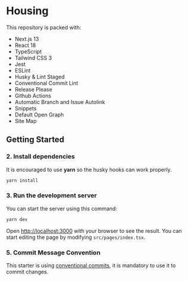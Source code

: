 # Housing

This repository is packed with:

- Next.js 13
- React 18
- TypeScript
- Tailwind CSS 3
- Jest
- ESLint
- Husky & Lint Staged
- Conventional Commit Lint
- Release Please
- Github Actions
- Automatic Branch and Issue Autolink
- Snippets
- Default Open Graph
- Site Map

## Getting Started

### 2. Install dependencies

It is encouraged to use **yarn** so the husky hooks can work properly.

```bash
yarn install
```

### 3. Run the development server

You can start the server using this command:

```bash
yarn dev
```

Open [http://localhost:3000](http://localhost:3000) with your browser to see the result. You can start editing the page by modifying `src/pages/index.tsx`.

### 5. Commit Message Convention

This starter is using [conventional commits](https://www.conventionalcommits.org/en/v1.0.0/), it is mandatory to use it to commit changes.
